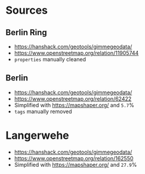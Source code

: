 # Sources

## Berlin Ring

- https://hanshack.com/geotools/gimmegeodata/
- https://www.openstreetmap.org/relation/11905744
- `properties` manually cleaned

## Berlin

- https://hanshack.com/geotools/gimmegeodata/
- https://www.openstreetmap.org/relation/62422
- Simplified with https://mapshaper.org/ and `5.7`%
- `tags` manually removed

# Langerwehe

- https://hanshack.com/geotools/gimmegeodata/
- https://www.openstreetmap.org/relation/162550
- Simplified with https://mapshaper.org/ and `27.9`%
